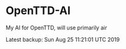 # OpenTTD-AI
My AI for OpenTTD, will use primarily air

Latest backup: Sun Aug 25 11:21:01 UTC 2019
